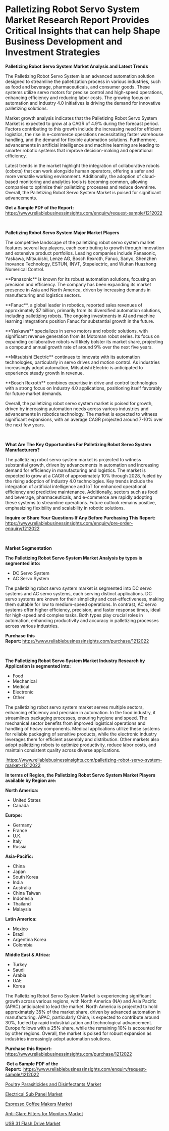 <p><h1>Palletizing Robot Servo System Market Research Report Provides Critical Insights that can help Shape Business Development and Investment Strategies</h1></p><p><strong>Palletizing Robot Servo System Market Analysis and Latest Trends</strong></p>
<p><p>The Palletizing Robot Servo System is an advanced automation solution designed to streamline the palletization process in various industries, such as food and beverage, pharmaceuticals, and consumer goods. These systems utilize servo motors for precise control and high-speed operations, enhancing efficiency and reducing labor costs. The growing focus on automation and Industry 4.0 initiatives is driving the demand for innovative palletizing solutions.</p><p>Market growth analysis indicates that the Palletizing Robot Servo System Market is expected to grow at a CAGR of 4.9% during the forecast period. Factors contributing to this growth include the increasing need for efficient logistics, the rise in e-commerce operations necessitating faster warehouse handling, and the demand for flexible automation solutions. Furthermore, advancements in artificial intelligence and machine learning are leading to smarter robotic systems that improve decision-making and operational efficiency.</p><p>Latest trends in the market highlight the integration of collaborative robots (cobots) that can work alongside human operators, offering a safer and more versatile working environment. Additionally, the adoption of cloud-based monitoring and analytics tools is becoming common, allowing companies to optimize their palletizing processes and reduce downtime. Overall, the Palletizing Robot Servo System Market is poised for significant advancements.</p></p>
<p><strong>Get a Sample PDF of the Report:&nbsp;</strong> <a href="https://www.reliablebusinessinsights.com/enquiry/request-sample/1212022?utm_campaign=97&utm_medium=2&utm_source=Github&utm_content=ia&utm_term=06102024&utm_id=palletizing-robot-servo-system">https://www.reliablebusinessinsights.com/enquiry/request-sample/1212022</a></p>
<p>&nbsp;</p>
<p><strong>Palletizing Robot Servo System Major Market Players</strong></p>
<p><p>The competitive landscape of the palletizing robot servo system market features several key players, each contributing to growth through innovation and extensive product portfolios. Leading companies include Panasonic, Yaskawa, Mitsubishi, Lenze AG, Bosch Rexroth, Fanuc, Sanyo, Shenzhen Inovance Technology, ESTUN, INVT, Stepelectric, and Wuhan Huazhong Numerical Control.</p><p>**Panasonic** is known for its robust automation solutions, focusing on precision and efficiency. The company has been expanding its market presence in Asia and North America, driven by increasing demands in manufacturing and logistics sectors.</p><p>**Fanuc**, a global leader in robotics, reported sales revenues of approximately $7 billion, primarily from its diversified automation solutions, including palletizing robots. The ongoing investments in AI and machine learning integrations position Fanuc for substantial growth in the future.</p><p>**Yaskawa** specializes in servo motors and robotic solutions, with significant revenue generation from its Motoman robot series. Its focus on expanding collaborative robots will likely bolster its market share, projecting a compound annual growth rate of around 9% over the next five years.</p><p>**Mitsubishi Electric** continues to innovate with its automation technologies, particularly in servo drives and motion control. As industries increasingly adopt automation, Mitsubishi Electric is anticipated to experience steady growth in revenue.</p><p>**Bosch Rexroth** combines expertise in drive and control technologies with a strong focus on Industry 4.0 applications, positioning itself favorably for future market demands.</p><p>Overall, the palletizing robot servo system market is poised for growth, driven by increasing automation needs across various industries and advancements in robotics technology. The market is expected to witness significant expansions, with an average CAGR projected around 7-10% over the next few years.</p></p>
<p>&nbsp;</p>
<p><strong>What Are The Key Opportunities For Palletizing Robot Servo System Manufacturers?</strong></p>
<p><p>The palletizing robot servo system market is projected to witness substantial growth, driven by advancements in automation and increasing demand for efficiency in manufacturing and logistics. The market is expected to grow at a CAGR of approximately 10% through 2028, fueled by the rising adoption of Industry 4.0 technologies. Key trends include the integration of artificial intelligence and IoT for enhanced operational efficiency and predictive maintenance. Additionally, sectors such as food and beverage, pharmaceuticals, and e-commerce are rapidly adopting these systems to streamline operations. Future outlook remains positive, emphasizing flexibility and scalability in robotic solutions.</p></p>
<p><strong>Inquire or Share Your Questions If Any Before Purchasing This Report:</strong> <a href="https://www.reliablebusinessinsights.com/enquiry/pre-order-enquiry/1212022?utm_campaign=97&utm_medium=2&utm_source=Github&utm_content=ia&utm_term=06102024&utm_id=palletizing-robot-servo-system">https://www.reliablebusinessinsights.com/enquiry/pre-order-enquiry/1212022</a></p>
<p>&nbsp;</p>
<p><strong>Market Segmentation</strong></p>
<p><strong>The Palletizing Robot Servo System Market Analysis by types is segmented into:</strong></p>
<p><ul><li>DC Servo System</li><li>AC Servo System</li></ul></p>
<p><p>The palletizing robot servo system market is segmented into DC servo systems and AC servo systems, each serving distinct applications. DC servo systems are known for their simplicity and cost-effectiveness, making them suitable for low to medium-speed operations. In contrast, AC servo systems offer higher efficiency, precision, and faster response times, ideal for high-speed and complex tasks. Both types play crucial roles in automation, enhancing productivity and accuracy in palletizing processes across various industries.</p></p>
<p><strong>Purchase this Report:&nbsp;</strong><a href="https://www.reliablebusinessinsights.com/purchase/1212022?utm_campaign=97&utm_medium=2&utm_source=Github&utm_content=ia&utm_term=06102024&utm_id=palletizing-robot-servo-system">https://www.reliablebusinessinsights.com/purchase/1212022</a></p>
<p>&nbsp;</p>
<p><strong>The Palletizing Robot Servo System Market Industry Research by Application is segmented into:</strong></p>
<p><ul><li>Food</li><li>Mechanical</li><li>Medical</li><li>Electronic</li><li>Other</li></ul></p>
<p><p>The palletizing robot servo system market serves multiple sectors, enhancing efficiency and precision in automation. In the food industry, it streamlines packaging processes, ensuring hygiene and speed. The mechanical sector benefits from improved logistical operations and handling of heavy components. Medical applications utilize these systems for reliable packaging of sensitive products, while the electronic industry leverages them for efficient assembly and distribution. Other markets also adopt palletizing robots to optimize productivity, reduce labor costs, and maintain consistent quality across diverse applications.</p></p>
<p><a href="https://www.reliablebusinessinsights.com/palletizing-robot-servo-system-market-r1212022?utm_campaign=97&utm_medium=2&utm_source=Github&utm_content=ia&utm_term=06102024&utm_id=palletizing-robot-servo-system">&nbsp;https://www.reliablebusinessinsights.com/palletizing-robot-servo-system-market-r1212022</a></p>
<p><strong>In terms of Region, the Palletizing Robot Servo System Market Players available by Region are:</strong></p>
<p>
    <p> <strong> North America: </strong>
        <ul>
            <li>United States</li>
            <li>Canada</li>
        </ul>
        </p> 
    <p> <strong> Europe: </strong>
        <ul>
            <li>Germany</li>
            <li>France</li>
            <li>U.K.</li>
            <li>Italy</li>
            <li>Russia</li>
        </ul>
        </p> 
    <p> <strong> Asia-Pacific: </strong>
        <ul>
            <li>China</li>
            <li>Japan</li>
            <li>South Korea</li>
            <li>India</li>
            <li>Australia</li>
            <li>China Taiwan</li>
            <li>Indonesia</li>
            <li>Thailand</li>
            <li>Malaysia</li>
        </ul>
        </p> 
    <p> <strong> Latin America: </strong>
        <ul>
            <li>Mexico</li>
            <li>Brazil</li>
            <li>Argentina Korea</li>
            <li>Colombia</li>
        </ul>
        </p> 
    <p> <strong> Middle East & Africa: </strong>
        <ul>
            <li>Turkey</li>
            <li>Saudi</li>
            <li>Arabia</li>
            <li>UAE</li>
            <li>Korea</li>
        </ul>
    </p>
    </p>
<p><p>The Palletizing Robot Servo System Market is experiencing significant growth across various regions, with North America (NA) and Asia Pacific (APAC) anticipated to lead the market. North America is projected to hold approximately 35% of the market share, driven by advanced automation in manufacturing. APAC, particularly China, is expected to contribute around 30%, fueled by rapid industrialization and technological advancement. Europe follows with a 25% share, while the remaining 10% is accounted for by other regions. Overall, the market is poised for robust expansion as industries increasingly adopt automation solutions.</p></p>
<p><strong>Purchase this Report: </strong><a href="https://www.reliablebusinessinsights.com/purchase/1212022?utm_campaign=97&utm_medium=2&utm_source=Github&utm_content=ia&utm_term=06102024&utm_id=palletizing-robot-servo-system">https://www.reliablebusinessinsights.com/purchase/1212022</a></p>
<p>&nbsp;<strong>Get a Sample PDF of the Report:&nbsp;&nbsp;</strong><a href="https://www.reliablebusinessinsights.com/enquiry/request-sample/1212022?utm_campaign=97&utm_medium=2&utm_source=Github&utm_content=ia&utm_term=06102024&utm_id=palletizing-robot-servo-system">https://www.reliablebusinessinsights.com/enquiry/request-sample/1212022</a></p>
<p><strong></strong></p>
<p><p><a href="https://github.com/darcy8m10dupre/Market-Research-Report-List-1/blob/main/poultry-parasiticides-and-disinfectants-market.md?utm_campaign=97&utm_medium=2&utm_source=Github&utm_content=ia&utm_term=06102024&utm_id=palletizing-robot-servo-system">Poultry Parasiticides and Disinfectants Market</a></p><p><a href="https://issuu.com/reportprime-2/docs/electrical-sub-panel-market-size-20_e8dc9975bb1a5d?utm_campaign=97&utm_medium=2&utm_source=Github&utm_content=ia&utm_term=06102024&utm_id=palletizing-robot-servo-system">Electrical Sub Panel Market</a></p><p><a href="https://www.linkedin.com/pulse/emerging-technologies-reshaping-espresso-coffee-makers-market-rbuqe?utm_campaign=97&utm_medium=2&utm_source=Github&utm_content=ia&utm_term=06102024&utm_id=palletizing-robot-servo-system">Espresso Coffee Makers Market</a></p><p><a href="https://github.com/Sidorelashyti476/Market-Research-Report-List-1/blob/main/anti-glare-filters-for-monitors-market.md?utm_campaign=97&utm_medium=2&utm_source=Github&utm_content=ia&utm_term=06102024&utm_id=palletizing-robot-servo-system">Anti-Glare Filters for Monitors Market</a></p><p><a href="https://issuu.com/reportprime-2/docs/usb-31-flash-drive-market-size-2030_38d05f22d1634d?utm_campaign=97&utm_medium=2&utm_source=Github&utm_content=ia&utm_term=06102024&utm_id=palletizing-robot-servo-system">USB 31 Flash Drive Market</a></p></p>